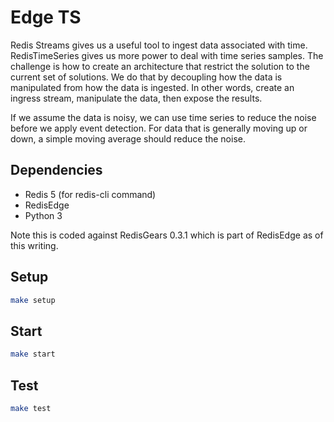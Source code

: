 # Edge TS

Redis Streams gives us a useful tool to ingest data associated with time. RedisTimeSeries gives us more power to deal with time series samples. The challenge is how to create an architecture that restrict the solution to the current set of solutions. We do that by decoupling how the data is manipulated from how the data is ingested. In other words, create an ingress stream, manipulate the data, then expose the results.

If we assume the data is noisy, we can use time series to reduce the noise before we apply event detection. For data that is generally moving up or down, a simple moving average should reduce the noise.

## Dependencies

* Redis 5 (for redis-cli command)
* RedisEdge
* Python 3

Note this is coded against RedisGears 0.3.1 which is part of RedisEdge as of this writing.

## Setup

``` sh
make setup
```

## Start

``` sh
make start
```

## Test

``` sh
make test
```

